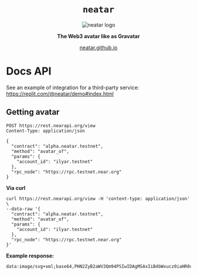 <div align="center">
  <h1><code>neatar</code></h1>
  <img src="https://raw.githubusercontent.com/neatar/dapp/main/src/web/asset/logo.svg" alt="neatar logo" />
  <p>
    <strong>The Web3 avatar like as Gravatar</strong>
  </p>
  <p>
    <a href="https://neatar.github.io/">neatar.github.io</a>
  </p>
</div>

# Docs API

See an example of integration for a third-party service: https://replit.com/@neatar/demo#index.html

## Getting avatar

```http request
POST https://rest.nearapi.org/view
Content-Type: application/json

{
  "contract": "alpha.neatar.testnet",
  "method": "avatar_of",
  "params": {
    "account_id": "ilyar.testnet"
  },
  "rpc_node": "https://rpc.testnet.near.org"
}
```

**Via curl**

```shell
curl https://rest.nearapi.org/view -H 'content-type: application/json' \
--data-raw '{
  "contract": "alpha.neatar.testnet",
  "method": "avatar_of",
  "params": {
    "account_id": "ilyar.testnet"
  },
  "rpc_node": "https://rpc.testnet.near.org"
}'
```

**Example response:**

```text
data:image/svg+xml;base64,PHN2ZyB2aWV3Qm94PSIwIDAgMSAxIiB4bWxucz0iaHR0cDovL3d3dy53My5vcmcvMjAwMC9zdmciPjxyZWN0IHg9IjAiIHk9IjAiIHdpZHRoPSIxIiBoZWlnaHQ9IjEiIGZpbGw9IiMwMDAiIHN0cm9rZT0iIzAwMCIvPjwvc3ZnPg0=
```
